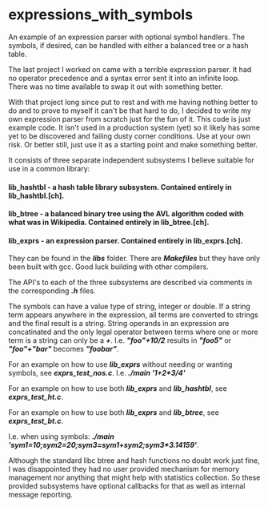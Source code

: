 # expressions_with_symbols
An example of an expression parser with optional symbol handlers. The symbols, if desired, can be handled with either a balanced tree or a hash table.

The last project I worked on came with a terrible expression parser. It had no operator precedence and a syntax error sent it into an infinite loop. There was no time available to swap it out with something better.

With that project long since put to rest and with me having nothing better to do and to prove to myself it can't be that hard to do, I decided to write my own expression parser from scratch just for the fun of it. This code is just example code. It isn't used in a production system (yet) so it likely has some yet to be discovered and failing dusty corner conditions. Use at your own risk. Or better still, just use it as a starting point and make something better.

It consists of three separate independent subsystems I believe suitable for use in a common library:

#### lib_hashtbl - a hash table library subsystem. Contained entirely in lib_hashtbl.[ch].

#### lib_btree - a balanced binary tree using the AVL algorithm coded with what was in Wikipedia. Contained entirely in lib_btree.[ch].

#### lib_exprs - an expression parser. Contained entirely in lib_exprs.[ch].

They can be found in the **_libs_** folder. There are **_Makefiles_** but they have only been built with gcc. Good luck building with other compilers.

The API's to each of the three subsystems are described via comments in the corresponding **_.h_** files.

The symbols can have a value type of string, integer or double. If a string term appears anywhere in the expression, all terms are converted to strings and the final result is a string. String operands in an expression are concatinated and the only legal operator between terms where one or more term is a string can only be a **_+_**. I.e. **_"foo"+10/2_** results in **_"foo5"_** or **_"foo"+"bar"_** becomes **_"foobar"_**.

For an example on how to use **_lib_exprs_** without needing or wanting symbols, see **_exprs_test_nos.c_**. I.e. **_./main '1+2*3/4'_**

For an example on how to use both **_lib_exprs_** and **_lib_hashtbl_**, see **_exprs_test_ht.c_**.

For an example on how to use both **_lib_exprs_** and **_lib_btree_**, see **_exprs_test_bt.c_**.

I.e. when using symbols: **_./main 'sym1=10;sym2=20;sym3=sym1+sym2;sym3*3.14159'_**.

Although the standard libc btree and hash functions no doubt work just fine, I was disappointed they had no user provided mechanism for memory management nor anything that might help with statistics collection. So these provided subsystems have optional callbacks for that as well as internal message reporting.
